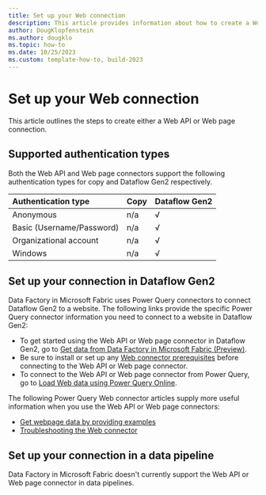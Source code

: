```yaml
---
title: Set up your Web connection
description: This article provides information about how to create a Web connection in Microsoft Fabric.
author: DougKlopfenstein
ms.author: dougklo
ms.topic: how-to
ms.date: 10/25/2023
ms.custom: template-how-to, build-2023
---
```


# Set up your Web connection

This article outlines the steps to create either a Web API or Web page connection.


## Supported authentication types

Both the Web API and Web page connectors support the following authentication types for copy and Dataflow Gen2 respectively.  

|Authentication type |Copy |Dataflow Gen2 |
|:---|:---|:---|
|Anonymous| n/a | √ |
|Basic (Username/Password)| n/a | √ |
|Organizational account| n/a | √ |
|Windows| n/a | √ |

## Set up your connection in Dataflow Gen2

Data Factory in Microsoft Fabric uses Power Query connectors to connect Dataflow Gen2 to a website. The following links provide the specific Power Query connector information you need to connect to a website in Dataflow Gen2:

- To get started using the Web API or Web page connector in Dataflow Gen2, go to [Get data from Data Factory in Microsoft Fabric (Preview)](/power-query/where-to-get-data#get-data-from-data-factory-in-microsoft-fabric-preview).
- Be sure to install or set up any [Web connector prerequisites](/power-query/connectors/web/web#prerequisites) before connecting to the Web API or Web page connector.
- To connect to the Web API or Web page connector from Power Query, go to [Load Web data using Power Query Online](/power-query/connectors/web/web#load-web-data-using-power-query-online).

The following Power Query Web connector articles supply more useful information when you use the Web API or Web page connectors:

- [Get webpage data by providing examples](/power-query/connectors/web/web-by-example)
- [Troubleshooting the Web connector](/power-query/connectors/web/web-troubleshoot)

## Set up your connection in a data pipeline

Data Factory in Microsoft Fabric doesn't currently support the Web API or Web page connector in data pipelines.
